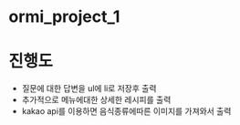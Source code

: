 # ormi_project_1

# 진행도
- 질문에 대한 답변을 ul에 li로 저장후 출력
- 추가적으로 메뉴에대한 상세한 레시피를 출력
- kakao api를 이용하면 음식종류에따른 이미지를 가져와서 출력 
